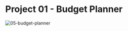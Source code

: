 # Project 01 - Budget Planner
![05-budget-planner](https://user-images.githubusercontent.com/45850190/98678099-b7125380-2366-11eb-807e-bb002ca1752a.gif)
